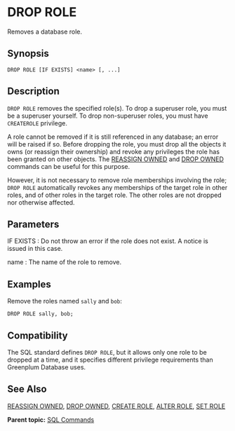 # DROP ROLE

Removes a database role.

## Synopsis

``` {#sql_command_synopsis}
DROP ROLE [IF EXISTS] <name> [, ...]
```

## Description

`DROP ROLE` removes the specified role\(s\). To drop a superuser role, you must be a superuser yourself. To drop non-superuser roles, you must have `CREATEROLE` privilege.

A role cannot be removed if it is still referenced in any database; an error will be raised if so. Before dropping the role, you must drop all the objects it owns \(or reassign their ownership\) and revoke any privileges the role has been granted on other objects. The [REASSIGN OWNED](REASSIGN_OWNED.html) and [DROP OWNED](DROP_OWNED.html) commands can be useful for this purpose.

However, it is not necessary to remove role memberships involving the role; `DROP ROLE` automatically revokes any memberships of the target role in other roles, and of other roles in the target role. The other roles are not dropped nor otherwise affected.

## Parameters

IF EXISTS
:   Do not throw an error if the role does not exist. A notice is issued in this case.

name
:   The name of the role to remove.

## Examples

Remove the roles named `sally` and `bob`:

```
DROP ROLE sally, bob;
```

## Compatibility

The SQL standard defines `DROP ROLE`, but it allows only one role to be dropped at a time, and it specifies different privilege requirements than Greenplum Database uses.

## See Also

[REASSIGN OWNED](REASSIGN_OWNED.html), [DROP OWNED](DROP_OWNED.html), [CREATE ROLE](CREATE_ROLE.html), [ALTER ROLE](ALTER_ROLE.html), [SET ROLE](SET_ROLE.html)

**Parent topic:** [SQL Commands](../sql_commands/sql_ref.html)

